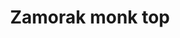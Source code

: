 ---
layout: item
title: Zamorak monk top
item-id: 1035
datatable: true
id: 1035
name: "Zamorak monk top"
members: false
lowalch: 16
highalch: 24
examine: "A robe worn by worshippers of Zamorak."
monsters:
  - id: 527
    name: "Monk of Zamorak"
    members: false
    combat_level: 22
    wiki_url: "https://oldschool.runescape.wiki/w/Monk_of_Zamorak#Level_22"
    drops:
      - quantity: "1"
        rarity: 0.05
        drop_requirements: null
  - id: 528
    name: "Monk of Zamorak"
    members: false
    combat_level: 17
    wiki_url: "https://oldschool.runescape.wiki/w/Monk_of_Zamorak#Level_17"
    drops:
      - quantity: "1"
        rarity: 0.05
        drop_requirements: null
  - id: 529
    name: "Monk of Zamorak"
    members: false
    combat_level: 45
    wiki_url: "https://oldschool.runescape.wiki/w/Monk_of_Zamorak#Level_45"
    drops:
      - quantity: "1"
        rarity: 0.05
        drop_requirements: null
  - id: 1025
    name: "Necromancer"
    members: true
    combat_level: 26
    wiki_url: "https://oldschool.runescape.wiki/w/Necromancer"
    drops:
      - quantity: "1"
        rarity: 0.0234375
        drop_requirements: null
  - id: 2954
    name: "Zamorak wizard"
    members: true
    combat_level: 65
    wiki_url: "https://oldschool.runescape.wiki/w/Zamorak_wizard"
    drops:
      - quantity: "1"
        rarity: 0.0234375
        drop_requirements: null
  - id: 3486
    name: "Monk of Zamorak"
    members: false
    combat_level: 30
    wiki_url: "https://oldschool.runescape.wiki/w/Monk_of_Zamorak#Level_30"
    drops:
      - quantity: "1"
        rarity: 0.05
        drop_requirements: null
  - id: 6607
    name: "Elder Chaos druid"
    members: true
    combat_level: 129
    wiki_url: "https://oldschool.runescape.wiki/w/Elder_Chaos_druid"
    drops:
      - quantity: "1"
        rarity: 0.0028188865398167725
        drop_requirements: null
  - id: 6619
    name: "Chaos Fanatic"
    members: true
    combat_level: 202
    wiki_url: "https://oldschool.runescape.wiki/w/Chaos_Fanatic"
    drops:
      - quantity: "1"
        rarity: 0.03125
        drop_requirements: null
  - id: 8698
    name: "Monk of Zamorak"
    members: false
    combat_level: 23
    wiki_url: "https://oldschool.runescape.wiki/w/Monk_of_Zamorak#Level_23"
    drops:
      - quantity: "1"
        rarity: 0.05
        drop_requirements: null
  - id: 8997
    name: "Disciple of Iban"
    members: true
    combat_level: 13
    wiki_url: "https://oldschool.runescape.wiki/w/Disciple_of_Iban"
    drops:
      - quantity: "1"
        rarity: 1
        drop_requirements: null
---